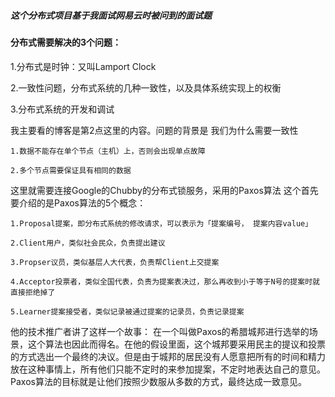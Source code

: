 <!--
 * @Author: your name
 * @Date: 2021-04-28 21:58:03
 * @LastEditTime: 2021-04-28 23:23:59
 * @LastEditors: your name
 * @Description: In User Settings Edit
 * @FilePath: /Codes/readme.md
-->
##### 这个分布式项目基于我面试网易云时被问到的面试题

#### 分布式需要解决的3个问题：
1.分布式是时钟：又叫Lamport Clock


2.一致性问题，分布式系统的几种一致性，以及具体系统实现上的权衡


3.分布式系统的开发和调试


我主要看的博客是第2点这里的内容。问题的背景是 我们为什么需要一致性

	1.数据不能存在单个节点（主机）上，否则会出现单点故障
	
	2.多个节点需要保证具有相同的数据

这里就需要连接Google的Chubby的分布式锁服务，采用的Paxos算法
这个首先要介绍的是Paxos算法的5个概念：

	1.Proposal提案，即分布式系统的修改请求，可以表示为「提案编号， 提案内容value」

	2.Client用户，类似社会民众，负责提出建议

	3.Propser议员，类似基层人大代表，负责帮Client上交提案

	4.Acceptor投票者，类似全国代表，负责为提案表决过，那么再收到小于等于N号的提案时就直接拒绝掉了

	5.Learner提案接受者，类似记录被通过提案的记录员，负责记录提案

他的技术推广者讲了这样一个故事：
	在一个叫做Paxos的希腊城邦进行选举的场景，这个算法也因此而得名。在他的假设里面，这个城邦要采用民主的提议和投票的方式选出一个最终的决议。但是由于城邦的居民没有人愿意把所有的时间和精力放在这种事情上，所有他们只能不定时的来参加提案，不定时地表达自己的意见。Paxos算法的目标就是让他们按照少数服从多数的方式，最终达成一致意见。
